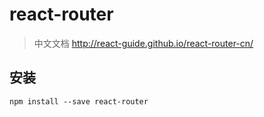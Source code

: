 # react-router

> 中文文档
> http://react-guide.github.io/react-router-cn/

## 安装
`npm install --save react-router`